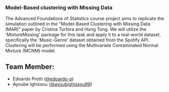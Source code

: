 ### Model-Based clustering with Missing Data

The Advanced Foundations of Statistics course project aims to replicate the simulation
outlined in the "Model-Based Clustering with Missing Data (MAR)" paper by Cristina 
Tortora and Hung Tong. We will utilize the 'MixtureMissing' package for this task and 
apply it to a real-world dataset, specifically the 'Music-Genre' dataset obtained from 
the Spotify API. Clustering will be performed using the Multivariate Contaminated Normal 
Mixture (MCNM) model.


## Team Member:

- Edoardo Protti ([@edoardo-p](https://github.com/edoardo-p))
- Ayoube Ighissou ([@ayoubighissou99](https://github.com/ayoubighissou99))
